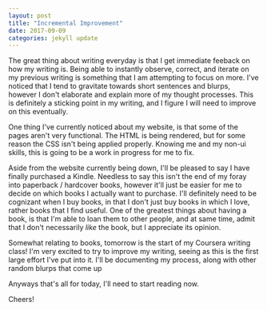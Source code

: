 ```yaml
---
layout: post
title: "Incremental Improvement"
date: 2017-09-09
categories: jekyll update
---
```


The great thing about writing everyday is that I get immediate feeback on how my writing is. Being able to instantly observe, correct, and iterate on my previous writing is something that I am attempting to focus on more. I've noticed that I tend to gravitate towards short sentences and blurps, however I don't elaborate and explain more of my thought processes. This is definitely a sticking point in my writing, and I figure I will need to improve on this eventually.

One thing I've currently noticed about my website, is that some of the pages aren't very functional. The HTML is being rendered, but for some reason the CSS isn't being applied properly. Knowing me and my non-ui skills, this is going to be a work in progress for me to fix.

Aside from the website currently being down, I'll be pleased to say I have finally purchased a Kindle. Needless to say this isn't the end of my foray into paperback / hardcover books, however it'll just be easier for me to decide on which books I actually want to purchase. I'll definitely need to be cognizant when I buy books, in that I don't just buy books in which I love, rather books that I find useful. One of the greatest things about having a book, is that I'm able to loan them to other people, and at same time, admit that I don't necessarily _like_ the book, but I appreciate its opinion.

Somewhat relating to books, tomorrow is the start of my Coursera writing class! I'm very excited to try to improve my writing, seeing as this is the first large effort I've put into it. I'll be documenting my process, along with other random blurps that come up

Anyways that's all for today, I'll need to start reading now.

Cheers!


